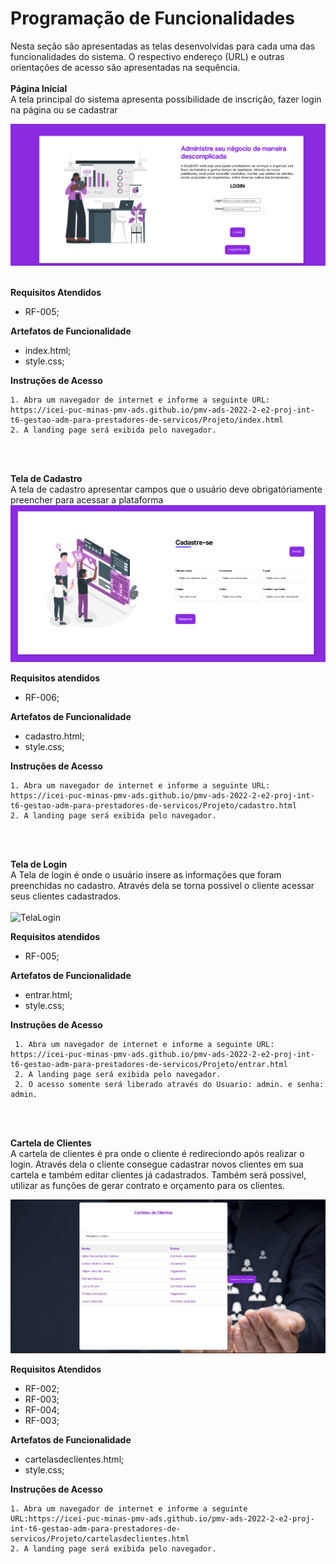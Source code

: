 # Programação de Funcionalidades

Nesta seção são apresentadas as telas desenvolvidas para cada uma das funcionalidades do sistema. O respectivo endereço (URL) e outras orientações de acesso são apresentadas na sequência.  <br> <br>
**Página Inicial**  <br>
A tela principal do sistema apresenta possibilidade de inscrição, fazer login na página ou se cadastrar

![TelaInicial](https://github.com/ICEI-PUC-Minas-PMV-ADS/pmv-ads-2022-2-e2-proj-int-t6-gestao-adm-para-prestadores-de-servicos/blob/f1207d31195506e97b3d2ed47b374810bd42ecb3/docs/img/Index.png) <br> <br>

**Requisitos Atendidos** <br> 
* RF-005;  <br>


**Artefatos de Funcionalidade** <br> 
* index.html;
* style.css; <br>

**Instruções de Acesso** <br> 

    1. Abra um navegador de internet e informe a seguinte URL: https://icei-puc-minas-pmv-ads.github.io/pmv-ads-2022-2-e2-proj-int-t6-gestao-adm-para-prestadores-de-servicos/Projeto/index.html
    2. A landing page será exibida pelo navegador.

<br> <br>

**Tela de Cadastro** <br>
A tela de cadastro apresentar campos que o usuário deve obrigatóriamente preencher para acessar a plataforma
![TelaCadastro](https://github.com/ICEI-PUC-Minas-PMV-ADS/pmv-ads-2022-2-e2-proj-int-t6-gestao-adm-para-prestadores-de-servicos/blob/f1207d31195506e97b3d2ed47b374810bd42ecb3/docs/img/Tela%20Cadastro.png)

**Requisitos atendidos** <br>
* RF-006; <br>

**Artefatos de Funcionalidade** <br>
* cadastro.html;
* style.css; <br>

**Instruções de Acesso**<br>

    1. Abra um navegador de internet e informe a seguinte URL: https://icei-puc-minas-pmv-ads.github.io/pmv-ads-2022-2-e2-proj-int-t6-gestao-adm-para-prestadores-de-servicos/Projeto/cadastro.html
    2. A landing page será exibida pelo navegador.
 <br>  <br>

**Tela de Login** <br>
A Tela de login é onde o usuário insere as informações que foram preenchidas no cadastro. Através dela se torna possivel o cliente acessar seus clientes cadastrados.<br><br>
![TelaLogin](https://github.com/ICEI-PUC-Minas-PMV-ADS/pmv-ads-2022-2-e2-proj-int-t6-gestao-adm-para-prestadores-de-servicos/blob/f1207d31195506e97b3d2ed47b374810bd42ecb3/docs/img/Login%20Usu%C3%A1rio.png) <br>

**Requisitos atendidos** <br> 
* RF-005;  <br>

**Artefatos de Funcionalidade** <br>
* entrar.html;
* style.css; <br>

**Instruções de Acesso**<br>
  
     1. Abra um navegador de internet e informe a seguinte URL: https://icei-puc-minas-pmv-ads.github.io/pmv-ads-2022-2-e2-proj-int-t6-gestao-adm-para-prestadores-de-servicos/Projeto/entrar.html
     2. A landing page será exibida pelo navegador.
     2. O acesso somente será liberado através do Usuario: admin. e senha: admin.
   
    
<br><br>

**Cartela de Clientes**  <br>
A cartela de clientes é pra onde o cliente é redireciondo após realizar o login. Através dela o cliente consegue cadastrar novos clientes em sua cartela e também editar clientes já cadastrados. Também será possivel, utilizar as funções de gerar contrato e orçamento para os clientes. <br>

![CartelaDeClientes](https://github.com/ICEI-PUC-Minas-PMV-ADS/pmv-ads-2022-2-e2-proj-int-t6-gestao-adm-para-prestadores-de-servicos/blob/3ab9f6b61f426b42e829cc887574d0570e58f37b/docs/img/Lista%20de%20Clientes.jpg) <br>

**Requisitos Atendidos**<br>

* RF-002;	
* RF-003;	
* RF-004;	
* RF-003;  <br>

**Artefatos de Funcionalidade**<br>
* cartelasdeclientes.html;
* style.css; <br>

**Instruções de Acesso** <br>

    1. Abra um navegador de internet e informe a seguinte URL:https://icei-puc-minas-pmv-ads.github.io/pmv-ads-2022-2-e2-proj-int-t6-gestao-adm-para-prestadores-de-servicos/Projeto/cartelasdeclientes.html
    2. A landing page será exibida pelo navegador.
